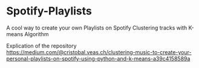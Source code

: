 # Spotify-Playlists
A cool way to create your own  Playlists on Spotify Clustering tracks with K-means Algorithm

Explication of the repository
https://medium.com/@cristobal.veas.ch/clustering-music-to-create-your-personal-playlists-on-spotify-using-python-and-k-means-a39c4158589a
